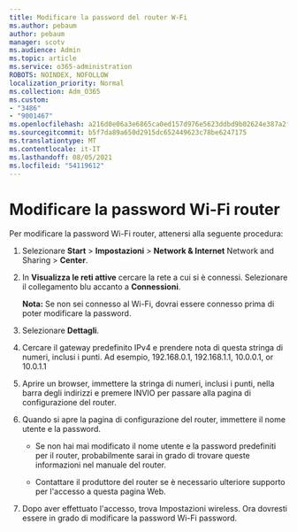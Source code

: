 ```yaml
---
title: Modificare la password del router W-Fi
ms.author: pebaum
author: pebaum
manager: scotv
ms.audience: Admin
ms.topic: article
ms.service: o365-administration
ROBOTS: NOINDEX, NOFOLLOW
localization_priority: Normal
ms.collection: Adm_O365
ms.custom:
- "3486"
- "9001467"
ms.openlocfilehash: a216d0e06a3e6865ca0ed157d976e5623ddbd9b02624e387a2f9755315f913bd
ms.sourcegitcommit: b5f7da89a650d2915dc652449623c78be6247175
ms.translationtype: MT
ms.contentlocale: it-IT
ms.lasthandoff: 08/05/2021
ms.locfileid: "54119612"
---
```

# <a name="change-your-wi-fi-router-password"></a>Modificare la password Wi-Fi router

Per modificare la password Wi-Fi router, attenersi alla seguente procedura:

1. Selezionare **Start**  >  **Impostazioni**  >  **Network & Internet** Network and Sharing  >  **Center**.

2. In **Visualizza le reti attive** cercare la rete a cui si è connessi. Selezionare il collegamento blu accanto a **Connessioni**.<br>

   **Nota:** Se non sei connesso al Wi-Fi, dovrai essere connesso prima di poter modificare la password.

3. Selezionare **Dettagli**.

4. Cercare il gateway predefinito IPv4 e prendere nota di questa stringa di numeri, inclusi i punti. Ad esempio, 192.168.0.1, 192.168.1.1, 10.0.0.1, or 10.0.1.1

5. Aprire un browser, immettere la stringa di numeri, inclusi i punti, nella barra degli indirizzi e premere INVIO per passare alla pagina di configurazione del router.

6. Quando si apre la pagina di configurazione del router, immettere il nome utente e la password.<br>
   - Se non hai mai modificato il nome utente e la password predefiniti per il router, probabilmente sarai in grado di trovare queste informazioni nel manuale del router.

   - Contattare il produttore del router se è necessario ulteriore supporto per l'accesso a questa pagina Web.

7. Dopo aver effettuato l'accesso, trova Impostazioni wireless. Ora dovresti essere in grado di modificare la password Wi-Fi password.
